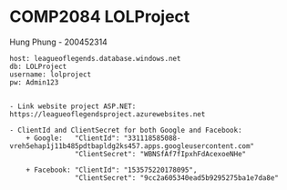 <h1>COMP2084 LOLProject</h1>
<p>Hung Phung - 200452314</p>

	host: leagueoflegends.database.windows.net
	db: LOLProject
	username: lolproject
	pw: Admin123


	- Link website project ASP.NET: https://leagueoflegendsproject.azurewebsites.net

	- ClientId and ClientSecret for both Google and Facebook: 
		+ Google: 	"ClientId": "331118585088-vreh5ehap1j11b485pdtbapldg2ks457.apps.googleusercontent.com"
					"ClientSecret": "WBNSfAf7fIpxhFdAcexoeNHe"

		+ Facebook: "ClientId": "153575220178095",
      				"ClientSecret": "9cc2a605340ead5b9295275ba1e7da8e"


